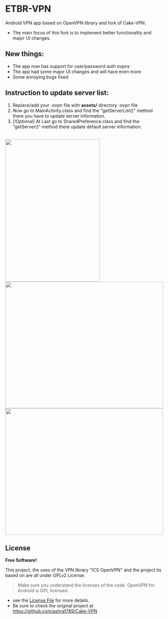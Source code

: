 # ETBR-VPN
Android VPN app based on OpenVPN library and fork of Cake-VPN.
- The main focus of this fork is to implement better functionality and major UI changes.

## New things:
- The app now has support for user/password auth ovpns
- The app had some major UI changes and will have even more
- Some annoying bugs fixed

## Instruction to update server list:
1. Replace/add your .ovpn file with <b> assets/</b> directory .ovpn file
2. Now go to MainActivity.class and find the "getServerList()" method there you have to update server information.
3. [!Optional] At Last go to SharedPreference.class and find the "getServer()" method there update default server information.
</br> </br>
<img height='450' width ='300' src="https://i.imgur.com/kcGZY4P.png" /> 
</br>
<img height='400' width ='500' src="https://i.imgur.com/mlb8Nqe.png" />
</br>
<img height='400' width ='500' src="https://i.imgur.com/GgvoPP9.png" />



## License
**Free Software!**

This project, the uses of the VPN library "ICS OpenVPN" and the project its based on are all under GPLv2 License.

> Make sure you understand the licenses of the code. OpenVPN for Android is GPL licensed.

- see the [License File](LICENSE) for more details.
- Be sure to check the original project at https://github.com/ashraf789/Cake-VPN
